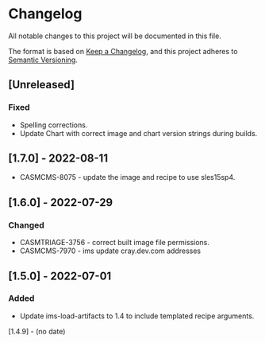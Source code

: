 # Changelog

All notable changes to this project will be documented in this file.

The format is based on [Keep a Changelog](https://keepachangelog.com/en/1.0.0/),
and this project adheres to [Semantic Versioning](https://semver.org/spec/v2.0.0.html).

## [Unreleased]
### Fixed
- Spelling corrections.
- Update Chart with correct image and chart version strings during builds.

## [1.7.0] - 2022-08-11
- CASMCMS-8075 - update the image and recipe to use sles15sp4.

## [1.6.0] - 2022-07-29
### Changed
- CASMTRIAGE-3756 - correct built image file permissions.
- CASMCMS-7970 - ims update cray.dev.com addresses

## [1.5.0] - 2022-07-01

### Added
- Update ims-load-artifacts to 1.4 to include templated recipe arguments.

[1.4.9] - (no date)
